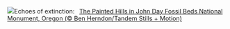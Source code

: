 ![](https://www.bing.com/th?id=OHR.JohnDayFossil_EN-US9957224234_UHD.jpg&w=1000)Echoes of extinction:&nbsp;&ensp;[The Painted Hills in John Day Fossil Beds National Monument, Oregon (© Ben Herndon/Tandem Stills + Motion)](https://www.bing.com/th?id=OHR.JohnDayFossil_EN-US9957224234_UHD.jpg)
<br><br/>
